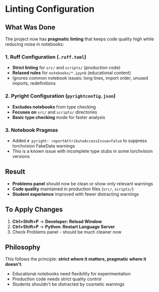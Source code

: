 # Linting Configuration

## What Was Done

The project now has **pragmatic linting** that keeps code quality high while reducing noise in notebooks:

### 1. Ruff Configuration (`.ruff.toml`)

- **Strict linting** for `src/` and `scripts/` (production code)
- **Relaxed rules** for `notebooks/*.ipynb` (educational content)
- Ignores common notebook issues: long lines, import order, unused imports, redefinitions

### 2. Pyright Configuration (`pyrightconfig.json`)

- **Excludes notebooks** from type checking
- **Focuses on** `src/` and `scripts/` directories
- **Basic type checking** mode for faster analysis

### 3. Notebook Pragmas

- Added `# pyright: reportAttributeAccessIssue=false` to suppress torchvision FakeData warnings
- This is a known issue with incomplete type stubs in some torchvision versions

## Result

- **Problems panel** should now be clean or show only relevant warnings
- **Code quality** maintained in production files (`src/`, `scripts/`)
- **Student experience** improved with fewer distracting warnings

## To Apply Changes

1. **Ctrl+Shift+P** → **Developer: Reload Window**
2. **Ctrl+Shift+P** → **Python: Restart Language Server**
3. Check Problems panel - should be much cleaner now

## Philosophy

This follows the principle: **strict where it matters, pragmatic where it doesn't**.

- Educational notebooks need flexibility for experimentation
- Production code needs strict quality control
- Students shouldn't be distracted by cosmetic warnings
